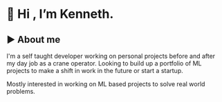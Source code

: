 # 👋 Hi , I’m Kenneth.

## :arrow_forward: About me
I'm a self taught developer working on personal projects before and after my day job as a crane operator. 
Looking to build up a portfolio of ML projects to make a shift in work in the future or start a startup.

Mostly interested in working on ML based projects to solve real world problems.


<!---
kkalera/kkalera is a ✨ special ✨ repository because its `README.md` (this file) appears on your GitHub profile.
You can click the Preview link to take a look at your changes.
--->
